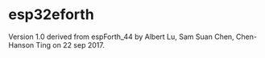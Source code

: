 # esp32eforth
Version 1.0 derived from espForth_44 by Albert Lu, Sam Suan Chen, Chen-Hanson Ting on 22 sep 2017.
